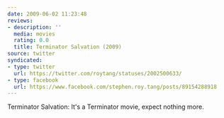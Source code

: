 ```yaml
---
date: 2009-06-02 11:23:48
reviews:
- description: ''
  media: movies
  rating: 0.0
  title: Terminator Salvation (2009)
source: twitter
syndicated:
- type: twitter
  url: https://twitter.com/roytang/statuses/2002500633/
- type: facebook
  url: https://www.facebook.com/stephen.roy.tang/posts/89154288918
---
```


Terminator Salvation: It's a Terminator movie, expect nothing more.